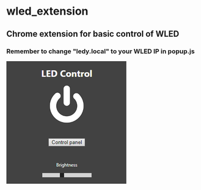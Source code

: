 # wled_extension
## Chrome extension for basic control of WLED
### Remember to change "ledy.local" to your WLED IP in popup.js
![alt text](https://github.com/Gawronnn/wled_extension/blob/main/screenshot.png?raw=true)
